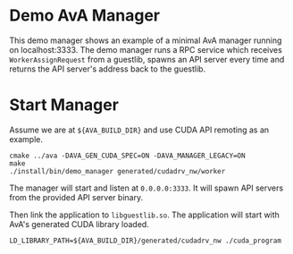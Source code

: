 Demo AvA Manager
===================

This demo manager shows an example of a minimal AvA manager running on localhost:3333.
The demo manager runs a RPC service which receives `WorkerAssignRequest` from a guestlib,
spawns an API server every time and returns the API server's address back to the guestlib.

Start Manager
=============

Assume we are at `${AVA_BUILD_DIR}` and use CUDA API remoting as an example.

```Shell
cmake ../ava -DAVA_GEN_CUDA_SPEC=ON -DAVA_MANAGER_LEGACY=ON
make
./install/bin/demo_manager generated/cudadrv_nw/worker
```

The manager will start and listen at `0.0.0.0:3333`. It will spawn API servers
from the provided API server binary.

Then link the application to `libguestlib.so`.
The application will start with AvA's generated CUDA library loaded.

```Shell
LD_LIBRARY_PATH=${AVA_BUILD_DIR}/generated/cudadrv_nw ./cuda_program
```
